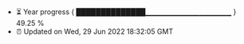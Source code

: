 - ⏳ Year progress { ██████████████▁▁▁▁▁▁▁▁▁▁▁▁▁▁▁▁ } 49.25 %
- ⏰ Updated on Wed, 29 Jun 2022 18:32:05 GMT

